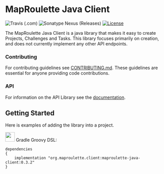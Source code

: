 # MapRoulette Java Client

![Travis (.com)](https://img.shields.io/travis/com/osmlab/maproulette-java-client/main)
![Sonatype Nexus (Releases)](https://img.shields.io/nexus/r/org.maproulette.client/maproulette-java-client?server=https%3A%2F%2Foss.sonatype.org)
[![License](https://img.shields.io/badge/License-Apache%202.0-blue.svg)](https://opensource.org/licenses/Apache-2.0)

The MapRoulette Java Client is a java library that makes it easy to create Projects, Challenges and Tasks. This library focuses primarily on creation, and does not currently implement any other API endpoints.

### Contributing

For contributing guidelines see [CONTRIBUTING.md](CONTRIBUTING.md). These guidelines are essential for anyone providing code contributions.

### API

For information on the API Library see the [documentation](docs/using.md).

## Getting Started

Here is examples of adding the library into a project.

<img src="https://search.maven.org/assets/images/gradle.png" width="30" height="30"/> Gradle Groovy DSL:

```
dependencies
{
    implementation "org.maproulette.client:maproulette-java-client:0.3.2"
}
```
